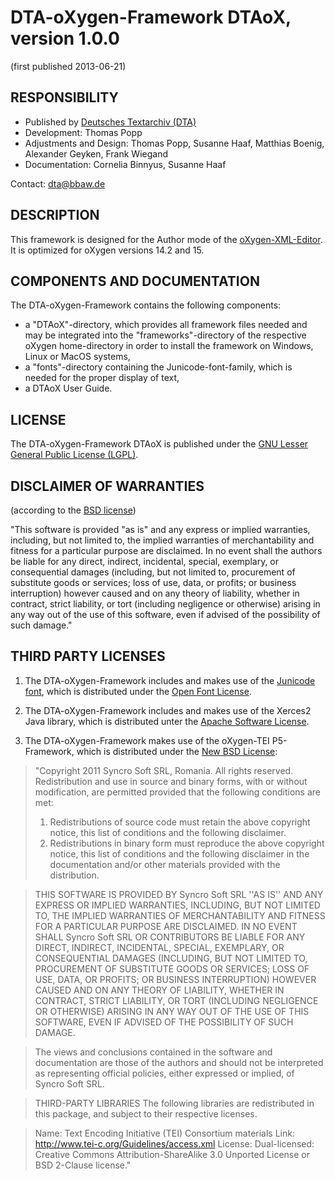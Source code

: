 # DTA-oXygen-Framework DTAoX, version 1.0.0
(first published 2013-06-21)

## RESPONSIBILITY
- Published by [Deutsches Textarchiv (DTA)](http://www.deutschestextarchiv.de)
- Development: Thomas Popp
- Adjustments and Design: Thomas Popp, Susanne Haaf, Matthias Boenig, Alexander Geyken, Frank Wiegand
- Documentation: Cornelia Binnyus, Susanne Haaf

Contact: [dta@bbaw.de](mailto:dta@bbaw.de)

## DESCRIPTION
This framework is designed for the Author mode of the [oXygen-XML-Editor](http://www.oxygenxml.com). 
It is optimized for oXygen versions 14.2 and 15. 

## COMPONENTS AND DOCUMENTATION
The DTA-oXygen-Framework contains the following components: 
- a "DTAoX"-directory, which provides all framework files needed and may be integrated into the 
"frameworks"-directory of the respective oXygen home-directory in order to install the framework 
on Windows, Linux or MacOS systems,
- a "fonts"-directory containing the Junicode-font-family, which is needed for the proper display 
of text,
- a DTAoX User Guide. 

## LICENSE
The DTA-oXygen-Framework DTAoX is published under the [GNU Lesser General Public License 
(LGPL)](http://www.gnu.org/licenses/lgpl.html).

## DISCLAIMER OF WARRANTIES
(according to the [BSD license](http://www.linfo.org/bsdlicense.html))

"This software is provided "as is" and any express or implied warranties, including, but not
limited to, the implied warranties of merchantability and fitness for a particular purpose are 
disclaimed. In no event shall the authors be liable for any direct, indirect, incidental, 
special, exemplary, or consequential damages (including, but not limited to, procurement of 
substitute goods or services; loss of use, data, or profits; or business interruption) however 
caused and on any theory of liability, whether in contract, strict liability, or tort (including 
negligence or otherwise) arising in any way out of the use of this software, even if advised of 
the possibility of such damage."

## THIRD PARTY LICENSES
1. The DTA-oXygen-Framework includes and makes use of the [Junicode font](http://junicode.sourceforge.net/), which is distributed under the [Open Font License](http://scripts.sil.org/cms/scripts/page.php?site_id=nrsi&id=OFL).

2. The DTA-oXygen-Framework includes and makes use of the Xerces2 Java library, which is distributed unter the [Apache Software License](http://www.apache.org/licenses/LICENSE-2.0). 

3. The DTA-oXygen-Framework makes use of the oXygen-TEI P5-Framework, which is distributed under the [New BSD License](http://opensource.org/licenses/BSD-3-Clause): 

> "Copyright 2011 Syncro Soft SRL, Romania. All rights reserved. Redistribution and use in source and binary forms, with or without modification, are permitted provided that the following conditions are met:
> 1. Redistributions of source code must retain the above copyright notice, this list of conditions and the following disclaimer.
> 2. Redistributions in binary form must reproduce the above copyright notice, this list of conditions and the following disclaimer in the documentation and/or other materials provided with the distribution.

> THIS SOFTWARE IS PROVIDED BY Syncro Soft SRL ''AS IS'' AND ANY EXPRESS OR IMPLIED WARRANTIES, INCLUDING, BUT NOT LIMITED TO, THE IMPLIED WARRANTIES OF MERCHANTABILITY AND FITNESS FOR A PARTICULAR PURPOSE ARE DISCLAIMED. IN NO EVENT SHALL Syncro Soft SRL OR
CONTRIBUTORS BE LIABLE FOR ANY DIRECT, INDIRECT, INCIDENTAL, SPECIAL, EXEMPLARY, OR CONSEQUENTIAL DAMAGES (INCLUDING, BUT NOT LIMITED TO, PROCUREMENT OF SUBSTITUTE GOODS OR SERVICES; LOSS OF USE, DATA, OR PROFITS; OR BUSINESS INTERRUPTION) HOWEVER CAUSED AND ON ANY THEORY OF LIABILITY, WHETHER IN CONTRACT, STRICT LIABILITY, OR TORT (INCLUDING NEGLIGENCE OR OTHERWISE) ARISING IN ANY WAY OUT OF THE USE OF THIS SOFTWARE, EVEN IF ADVISED OF THE POSSIBILITY OF SUCH DAMAGE.

> The views and conclusions contained in the software and documentation are those of the authors and should not be interpreted as representing official policies, either expressed or implied, of Syncro Soft SRL.

> THIRD-PARTY LIBRARIES
The following libraries are redistributed in this package, and subject to their respective licenses.

> Name: Text Encoding Initiative (TEI) Consortium materials
Link: http://www.tei-c.org/Guidelines/access.xml
License: Dual-licensed: Creative Commons Attribution-ShareAlike 3.0 Unported License or BSD 2-Clause license."
